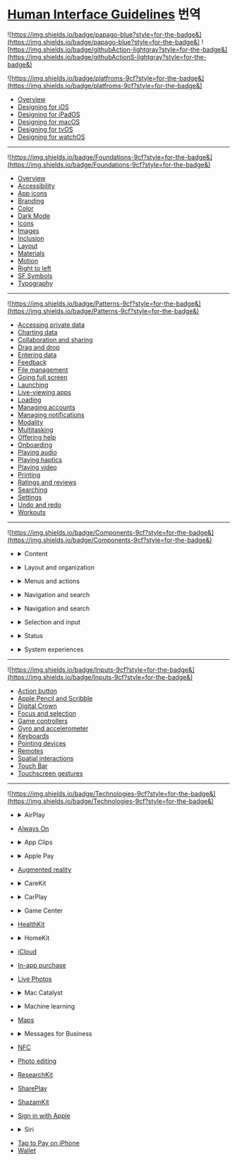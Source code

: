 # **[Human Interface Guidelines](https://developer.apple.com/design/human-interface-guidelines/guidelines/overview/) 번역**

![https://img.shields.io/badge/papago-blue?style=for-the-badge&](https://img.shields.io/badge/papago-blue?style=for-the-badge&)
![https://img.shields.io/badge/githubAction-lightgray?style=for-the-badge&](https://img.shields.io/badge/githubActionS-lightgray?style=for-the-badge&)

![https://img.shields.io/badge/platfroms-9cf?style=for-the-badge&](https://img.shields.io/badge/platfroms-9cf?style=for-the-badge&)

- [Overview](./platforms/overview.md)
- [Designing for iOS](./platforms/designing-for-ios.md)
- [Designing for iPadOS](./platforms/designing-for-ipados.md)
- [Designing for macOS](./platforms/designing-for-macos.md)
- [Designing for tvOS](./platforms/designing-for-tvos.md)
- [Designing for watchOS](./platforms/designing-for-watchos.md)

---

![https://img.shields.io/badge/Foundations-9cf?style=for-the-badge&](https://img.shields.io/badge/Foundations-9cf?style=for-the-badge&)

- [Overview](./foundations/overview.md)
- [Accessibility](./foundations/accessibility.md)
- [App icons](./foundations/app-icons.md)
- [Branding](./foundations/branding.md)
- [Color](./foundations/color.md)
- [Dark Mode](./foundations/dark-mode.md)
- [Icons](./foundations/icons.md)
- [Images](./foundations/images.md)
- [Inclusion](./foundations/inclusion.md)
- [Layout](./foundations/layout.md)
- [Materials](./foundations/materials.md)
- [Motion](./foundations/motion.md)
- [Right to left](./foundations/right-to-left.md)
- [SF Symbols](./foundations/sf-symbols.md)
- [Typography](./foundations/typography.md)

---

![https://img.shields.io/badge/Patterns-9cf?style=for-the-badge&](https://img.shields.io/badge/Patterns-9cf?style=for-the-badge&)

- [Accessing private data](./patterns/accessing-private-data.md)
- [Charting data](./patterns/charting-data.md)
- [Collaboration and sharing](./patterns/collaboration-and-sharing.md)
- [Drag and drop](./patterns/drag-and-drop.md)
- [Entering data](./patterns/entering-data.md)
- [Feedback](./patterns/feedback.md)
- [File management](./patterns/file-management.md)
- [Going full screen](./patterns/going-full-screen.md)
- [Launching](./patterns/launching.md)
- [Live-viewing apps](./patterns/live-viewing-apps.md)
- [Loading](./patterns/loading.md)
- [Managing accounts](./patterns/managing-accounts.md)
- [Managing notifications](./patterns/managing-notifications.md)
- [Modality](./patterns/modality.md)
- [Multitasking](./patterns/multitasking.md)
- [Offering help](./patterns/offering-help.md)
- [Onboarding](./patterns/onboarding.md)
- [Playing audio](./patterns/playing-audio.md)
- [Playing haptics](./patterns/playing-haptics.md)
- [Playing video](./patterns/playing-video.md)
- [Printing](./patterns/printing.md)
- [Ratings and reviews](./patterns/ratings-and-reviews.md)
- [Searching](./patterns/searching.md)
- [Settings](./patterns/settings.md)
- [Undo and redo](./patterns/undo-and-redo.md)
- [Workouts](./patterns/workouts.md)

---

![https://img.shields.io/badge/Components-9cf?style=for-the-badge&](https://img.shields.io/badge/Components-9cf?style=for-the-badge&)

- <details> <summary> Content </summary>
  
  - [Charts](./components/content/charts.md)
  - [Image views](./components/content/image-views.md)
  - [Text views](./components/content/text-views.md)
  - [Web views](./components/content/web-views.md)
  
</details>

- <details> <summary> Layout and organization </summary>

  - [Boxes](./components/layout-and-organization/boxes.md)
  - [Collections](./components/layout-and-organization/collections.md)
  - [Column views](./components/layout-and-organization/column-views.md)
  - [Disclosure controls](./components/layout-and-organization/disclosure-controls.md)
  - [Labels](./components/layout-and-organization/labels.md)
  - [Lists and tables](./components/layout-and-organization/list-and-tables.md)
  - [Lockups](./components/layout-and-organization/lockups.md)
  - [Outline views](./components/layout-and-organization/outline-views.md)
  - [Split views](./components/layout-and-organization/split-views.md)
  - [Tab views](./components/layout-and-organization/tab-views.md)

</details>

- <details> <summary> Menus and actions </summary>
  
  - [Activity views](./components/menus-and-actions/activity-views.md)
  - [Buttons](./components/menus-and-actions/buttons.md)
  - [Context menus](./components/menus-and-actions/context-menus.md)
  - [Dock menus](./components/menus-and-actions/dock-menus.md)
  - [Edit menus](./components/menus-and-actions/edit-menus.md)
  - [Menus](./components/menus-and-actions/menus.md)
  - [Pop-up buttons](./components/menus-and-actions/pop-up-buttons.md)
  - [Pull-down buttons](./components/menus-and-actions/pull-down-buttons.md)
  - [Toolbars](./components/menus-and-actions/toolbars.md)

</details>

- <details> <summary> Navigation and search </summary>
  
  - [Navigation bars](./components/navigation-and-search/navigation-bars.md)
  - [Path controls](./components/navigation-and-search/path-controls.md)
  - [Search fields](./components/navigation-and-search/search-fields.md)
  - [Sidebars](./components/navigation-and-search/sidebars.md)
  - [Tab bars](./components/navigation-and-search/tab-bars.md)
  - [Token fields](./components/navigation-and-search/token-fields.md)

</details>

- <details> <summary> Navigation and search </summary>

  - [Action sheets](./components/presentation/action-sheets.md)
  - [Alerts](./components/presentation/alerts.md)
  - [Page controls](./components/presentation/page-controls.md)
  - [Panels](./components/presentation/panels.md)
  - [Popovers](./components/presentation/popovers.md)
  - [Scroll views](./components/presentation/scroll-views.md)
  - [Sheets](./components/presentation/sheets.md)
  - [Windows](./components/presentation/windows.md)

</details>

- <details> <summary> Selection and input </summary>
  
  - [Color wells](./components/selection-and-input/color-wells.md)
  - [Combo boxes](./components/selection-and-input/combo-boxes.md)
  - [Digit entry views](./components/selection-and-input/digit-entry-views.md)
  - [Image wells](./components/selection-and-input/image-wells.md)
  - [Onscreen keyboards](./components/selection-and-input/onscreen-keyboards.md)
  - [Pickers](./components/selection-and-input/pickers.md)
  - [Segmented controls](./components/selection-and-input/segmented-controls.md)
  - [Sliders](./components/selection-and-input/sliders.md)
  - [Steppers](./components/selection-and-input/steppers.md)
  - [Text fields](./components/selection-and-input/text-fields.md)
  - [Toggles](./components/selection-and-input/toggles.md)

</details>

- <details> <summary> Status </summary>
  
  - [Activity rings](./components/status/acitivity-rings.md)
  - [Gauges](./components/status/gauges.md)
  - [Progress indicators](./components/status/progress-indicators.md)
  - [Rating indicators](./components/status/rating-indicators.md)

</details>

- <details> <summary> System experiences </summary>
  
  - [Complications](./components/system-experiences/complications.md)
  - [Home Screen quick actions](./components/system-experiences/home-screen-quick-actions.md)
  - [Live Activities](./components/system-experiences/live-activities.md)
  - [The menu bar](./components/system-experiences/the-menu-bar.md)
  - [Notifications](./components/system-experiences/notifications.md)
  - [Status bars](./components/system-experiences/status-bars.md)
  - [Top Shelf](./components/system-experiences/top-shelf.md)
  - [Watch faces](./components/system-experiences/watch-faces.md)
  - [Widgets](./components/system-experiences/widgets.md)

</details>
  
---

![https://img.shields.io/badge/Inputs-9cf?style=for-the-badge&](https://img.shields.io/badge/Inputs-9cf?style=for-the-badge&)

- [Action button](./inputs/action-button.md)
- [Apple Pencil and Scribble](./inputs/apple-pencil-and-scribble.md)
- [Digital Crown](./inputs/digital-crown.md)
- [Focus and selection](./inputs/focus-and-selection.md)
- [Game controllers](./inputs/game-controllers.md)
- [Gyro and accelerometer](./inputs/gyro-and-accelerometer.md)
- [Keyboards](./inputs/keyboards.md)
- [Pointing devices](./inputs/pointing-devices.md)
- [Remotes](./inputs/remotes.md)
- [Spatial interactions](./inputs/spatial-interactions.md)
- [Touch Bar](./inputs/touch-bar.md)
- [Touchscreen gestures](./inputs/touchscreen-gestures.md)

---

![https://img.shields.io/badge/Technologies-9cf?style=for-the-badge&](https://img.shields.io/badge/Technologies-9cf?style=for-the-badge&)
- <details> <summary> AirPlay </summary>
  
  - [Introduction](./technologies/airplay/introduction.md)
  - [Icon](./technologies/airplay/icon.md)
  - [Editorial](./technologies/airplay/editorial.md)

</details>

- [Always On](./technologies/always-on.md)

- <details> <summary> App Clips </summary>

  - [Introduction](./technologies/app-clips/introduction.md)
  - [User experience](./technologies/app-clips/user-experience.md)
  - [App Clip card](./technologies/app-clips/app-clip-card.md)
  - [App Clip Codes](./technologies/app-clips/app-clip-codes.md)
  - [Printing guidelines](./technologies/app-clips/printing-guidelines.md)
  - [Legal requirements](./technologies/app-clips/legal-requirements.md)

</details>

- <details> <summary> Apple Pay </summary>

  - [Introduction](./technologies/apple-pay/introduction.md)
  - [Offering Apple Pay](./technologies/apple-pay/offering-apple-pay.md)
  - [Checkout and payment](./technologies/apple-pay/checkout-and-payment.md)
  - [Error handling](./technologies/apple-pay/error-handling.md)
  - [Subscriptions and donations](./technologies/apple-pay/subscriptions-and-donations.md)
  - [Buttons and marks](./technologies/apple-pay/Buttons-and-marks.md)
  - [Editorial](./technologies/apple-pay/editorial.md)

</details>

- [Augmented reality](./technologies/augmented-reality.md)
- <details> <summary> CareKit </summary>

  - [Introduction](./technologies/carekit/introduction.md)
  - [Data and privacy](./technologies/carekit/data-and-privacy.md)
  - [Views](./technologies/carekit/views.md)
  - [User experience](./technologies/carekit/user-experience.md)
  - [Symbols and branding](./technologies/carekit/symbols-and-branding.md)

</details>

- <details> <summary> CarPlay </summary>

  - [Introduction](./technologies/carplay/introduction.md)
  - [Architecture](./technologies/carplay/architecture.md)
  - [Interaction](./technologies/carplay/interaction.md)
  - [Visual design](./technologies/carplay/visual-design.md)
  - [Icons and Images](./technologies/carplay/icons-and-images.md)
  - [System elements](./technologies/carplay/system-elements.md)

</details>

- <details> <summary> Game Center </summary>

  - [Introduction](./technologies/game-center/introduction.md)
  - [Access point](./technologies/game-center/access-point.md)
  - [Dashboard](./technologies/game-center/dashboard.md)
  - [Achievements](./technologies/game-center/achievements.md)
  - [Leaderboards](./technologies/game-center/leaderboards.md)
  - [Multiplayer](./technologies/game-center/multiplayer.md)
  - [Custom dashboard links](./technologies/game-center/custom-dashboard-links.md)

</details>

- [HealthKit](./technologies/healthkit.md)

- <details> <summary> HomeKit </summary>

  - [Introduction](./technologies/homekit/introduction.md)
  - [Terminology and layout](./technologies/homekit/terminology-and-layout.md)
  - [Setup](./technologies/homekit/setup.md)
  - [Siri interactions](./technologies/homekit/siri-interactions.md)
  - [Custom functionality](./technologies/homekit/custom-functionality.md)
  - [Icons](./technologies/homekit/icons.md)
  - [Editorial](./technologies/homekit/editorial.md)

</details>

- [iCloud](./technologies/icloud.md)
- [In-app purchase](./technologies/in-app-purchase.md)
- [Live Photos](./technologies/live-photos.md)

- <details> <summary> Mac Catalyst  </summary>

  - [Introduction](./technologies/mac-catalyst/introduction.md)
  - [App structure](./technologies/mac-catalyst/app-structure.md)
  - [User interaction](./technologies/mac-catalyst/user-interaction.md)
  - [Visual design](./technologies/mac-catalyst/visual-design.md)
  - [Mac idiom](./technologies/mac-catalyst/mac-idiom.md)

</details>

- <details> <summary> Machine learning </summary>

  - [Introduction](./technologies/machine-learning/introduction.md)
  - [Machine learning roles](./technologies/machine-learning/machine-learning-roles.md)
  - [Explicit feedback](./technologies/machine-learning/explicit-feedback.md)
  - [Implicit feedback](./technologies/machine-learning/implicit-feedback.md)
  - [Calibration](./technologies/machine-learning/calibration.md)
  - [Corrections](./technologies/machine-learning/corrections.md)
  - [Mistakes](./technologies/machine-learning/mistakes.md)
  - [Multiple options](./technologies/machine-learning/multiple-optinos.md)
  - [Confidence](./technologies/machine-learning/confidence.md)
  - [Attribution](./technologies/machine-learning/attribution.md)
  - [Limitations](./technologies/machine-learning/limitations.md)

</details>
  
- [Maps](./technologies/maps.md)

- <details> <summary> Messages for Business  </summary>

  - [Introduction](./technologies/messages-for-business/introduction.md)
  - [Branding](./technologies/messages-for-business/branding.md)
  - [Buttons](./technologies/messages-for-business/buttons.md)
  - [Color](./technologies/messages-for-business/color.md)
  - [Dark Mode](./technologies/messages-for-business/dark-mode.md)
  - [Logo](./technologies/messages-for-business/logo.md)
  - [Message bubble content](./technologies/messages-for-business/message-bubble-content.md)
  - [Screenshots](./technologies/messages-for-business/screenshots.md)

</details>

- [NFC](./technologies/nfc.md)
- [Photo editing](./technologies/photo-editing.md)
- [ResearchKit](./technologies/researchkit.md)
- [SharePlay](./technologies/shareplay.md)
- [ShazamKit](./technologies/shazamkit.md)
- [Sign in with Apple](./technologies/sign-in-with-apple.md)
- <details> <summary> Siri </summary>

  - [Introduction](./technologies/siri/introduction.md)
  - [System intents](./technologies/siri/system-intents.md)
  - [Custom intents](./technologies/siri/custom-intents.md)
  - [Shortcuts and suggestions](./technologies/siri/shortcuts-and-suggestions.md)
  - [Editorial](./technologies/siri/editorial.md)

</details>

- [Tap to Pay on iPhone](./technologies/tap-to-pay-on-iphone.md)
- [Wallet](./technologies/wallet.md)







